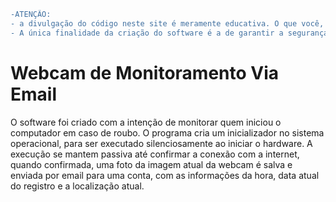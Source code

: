 

```diff
-ATENÇÃO: 
- a divulgação do código neste site é meramente educativa. O que você, usuário, faz com ele, é de sua integral responsabilidade.
- A única finalidade da criação do software é a de garantir a segurança do hardware pessoal do indivíduo, e nada mais.
```



# Webcam de Monitoramento Via Email

O software foi criado com a intenção de monitorar quem iniciou o computador em caso de roubo. O programa cria um inicializador no sistema operacional, para ser executado silenciosamente ao iniciar o hardware. A execução se mantem passiva até confirmar a conexão com a internet, quando confirmada, uma foto da imagem atual da webcam é salva e enviada por email para uma conta, com as informações da hora, data atual do registro e a localização atual.
